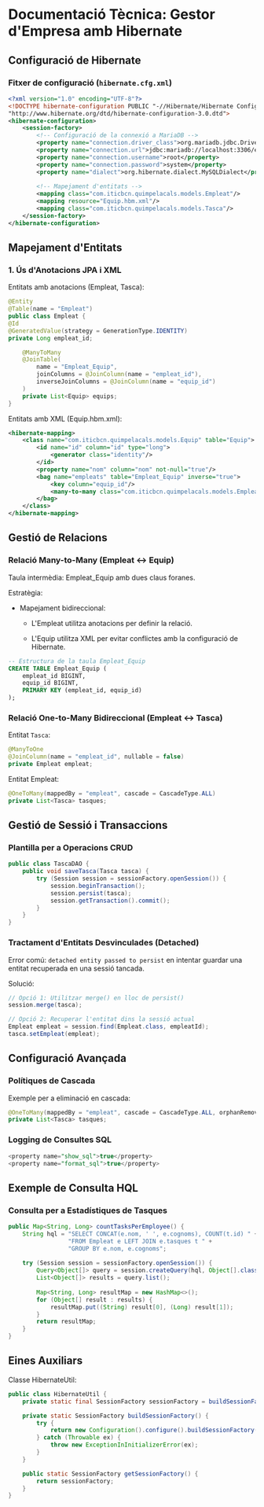 # Documentació Tècnica: Gestor d'Empresa amb Hibernate

## Configuració de Hibernate

### Fitxer de configuració (`hibernate.cfg.xml`)
```xml
<?xml version="1.0" encoding="UTF-8"?>
<!DOCTYPE hibernate-configuration PUBLIC "-//Hibernate/Hibernate Configuration DTD 3.0//EN"
"http://www.hibernate.org/dtd/hibernate-configuration-3.0.dtd">
<hibernate-configuration>
    <session-factory>
        <!-- Configuració de la connexió a MariaDB -->
        <property name="connection.driver_class">org.mariadb.jdbc.Driver</property>
        <property name="connection.url">jdbc:mariadb://localhost:3306/empresa</property>
        <property name="connection.username">root</property>
        <property name="connection.password">system</property>
        <property name="dialect">org.hibernate.dialect.MySQLDialect</property>
        
        <!-- Mapejament d'entitats -->
        <mapping class="com.iticbcn.quimpelacals.models.Empleat"/>
        <mapping resource="Equip.hbm.xml"/>
        <mapping class="com.iticbcn.quimpelacals.models.Tasca"/>
    </session-factory>
</hibernate-configuration>
```

## Mapejament d'Entitats

### 1. Ús d'Anotacions JPA i XML

Entitats amb anotacions (Empleat, Tasca):

```java
@Entity
@Table(name = "Empleat")
public class Empleat {
@Id
@GeneratedValue(strategy = GenerationType.IDENTITY)
private Long empleat_id;

    @ManyToMany
    @JoinTable(
        name = "Empleat_Equip",
        joinColumns = @JoinColumn(name = "empleat_id"),
        inverseJoinColumns = @JoinColumn(name = "equip_id")
    )
    private List<Equip> equips;
}
```

Entitats amb XML (Equip.hbm.xml):

```xml
<hibernate-mapping>
    <class name="com.iticbcn.quimpelacals.models.Equip" table="Equip">
        <id name="id" column="id" type="long">
            <generator class="identity"/>
        </id>
        <property name="nom" column="nom" not-null="true"/>
        <bag name="empleats" table="Empleat_Equip" inverse="true">
            <key column="equip_id"/>
            <many-to-many class="com.iticbcn.quimpelacals.models.Empleat" column="empleat_id"/>
        </bag>
    </class>
</hibernate-mapping>
```

## Gestió de Relacions

### Relació Many-to-Many (Empleat ↔ Equip)
Taula intermèdia: Empleat_Equip amb dues claus foranes.

Estratègia:

- Mapejament bidireccional:

  - L'Empleat utilitza anotacions per definir la relació.

  - L'Equip utilitza XML per evitar conflictes amb la configuració de Hibernate.

```sql
-- Estructura de la taula Empleat_Equip
CREATE TABLE Empleat_Equip (
    empleat_id BIGINT,
    equip_id BIGINT,
    PRIMARY KEY (empleat_id, equip_id)
);
```

### Relació One-to-Many Bidireccional (Empleat ↔ Tasca)

Entitat `Tasca`:

```java
@ManyToOne
@JoinColumn(name = "empleat_id", nullable = false)
private Empleat empleat;
```

Entitat Empleat:
```java
@OneToMany(mappedBy = "empleat", cascade = CascadeType.ALL)
private List<Tasca> tasques;
```

## Gestió de Sessió i Transaccions

### Plantilla per a Operacions CRUD

```java
public class TascaDAO {
    public void saveTasca(Tasca tasca) {
        try (Session session = sessionFactory.openSession()) {
            session.beginTransaction();
            session.persist(tasca);
            session.getTransaction().commit();
        }
    }
}
```

### Tractament d'Entitats Desvinculades (Detached)
Error comú:
`detached entity passed to persist` en intentar guardar una entitat recuperada en una sessió tancada.

Solució:
```java
// Opció 1: Utilitzar merge() en lloc de persist()
session.merge(tasca);

// Opció 2: Recuperar l'entitat dins la sessió actual
Empleat empleat = session.find(Empleat.class, empleatId);
tasca.setEmpleat(empleat);
```

## Configuració Avançada

### Polítiques de Cascada

Exemple per a eliminació en cascada:

```java
@OneToMany(mappedBy = "empleat", cascade = CascadeType.ALL, orphanRemoval = true)
private List<Tasca> tasques;
```

### Logging de Consultes SQL

```sql
<property name="show_sql">true</property>
<property name="format_sql">true</property>
```

## Exemple de Consulta HQL

### Consulta per a Estadístiques de Tasques

```java
public Map<String, Long> countTasksPerEmployee() {
    String hql = "SELECT CONCAT(e.nom, ' ', e.cognoms), COUNT(t.id) " +
                 "FROM Empleat e LEFT JOIN e.tasques t " +
                 "GROUP BY e.nom, e.cognoms";
    
    try (Session session = sessionFactory.openSession()) {
        Query<Object[]> query = session.createQuery(hql, Object[].class);
        List<Object[]> results = query.list();
        
        Map<String, Long> resultMap = new HashMap<>();
        for (Object[] result : results) {
            resultMap.put((String) result[0], (Long) result[1]);
        }
        return resultMap;
    }
}
```

## Eines Auxiliars

Classe HibernateUtil:

```java
public class HibernateUtil {
    private static final SessionFactory sessionFactory = buildSessionFactory();

    private static SessionFactory buildSessionFactory() {
        try {
            return new Configuration().configure().buildSessionFactory();
        } catch (Throwable ex) {
            throw new ExceptionInInitializerError(ex);
        }
    }

    public static SessionFactory getSessionFactory() {
        return sessionFactory;
    }
}
```